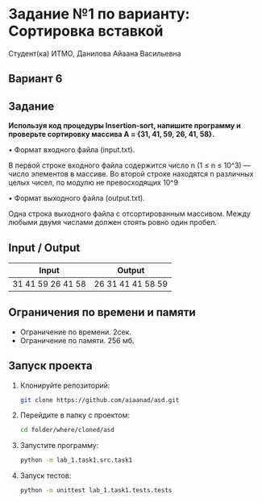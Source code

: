 # Задание №1 по варианту: Сортировка вставкой
Студент(ка) ИТМО, Данилова Айаана Васильевна

## Вариант 6

## Задание
**Используя код процедуры Insertion-sort, напишите программу и проверьте сортировку массива A = {31, 41, 59, 26, 41, 58}.**

• Формат входного файла (input.txt). 

В первой строке входного файла содержится число n (1 ≤ n ≤ 10^3) — число элементов в массиве. Во второй
строке находятся n различных целых чисел, по модулю не превосходящих
10^9

• Формат выходного файла (output.txt).

Одна строка выходного файла с
отсортированным массивом. Между любыми двумя числами должен стоять
ровно один пробел.


## Input / Output 

| Input             | Output            |
|-------------------|-------------------|
| 31 41 59 26 41 58 | 26 31 41 41 58 59 |


## Ограничения по времени и памяти

- Ограничение по времени. 2сек.
- Ограничение по памяти. 256 мб.


## Запуск проекта
1. Клонируйте репозиторий:
   ```bash
   git clone https://github.com/aiaanad/asd.git
   ```
2. Перейдите в папку с проектом:
   ```bash
   cd folder/where/cloned/asd
   ```
3. Запустите программу:
   ```bash
   python -m lab_1.task1.src.task1
   ```

4. Запуск тестов:
   ```bash
   python -m unittest lab_1.task1.tests.tests
   ```


